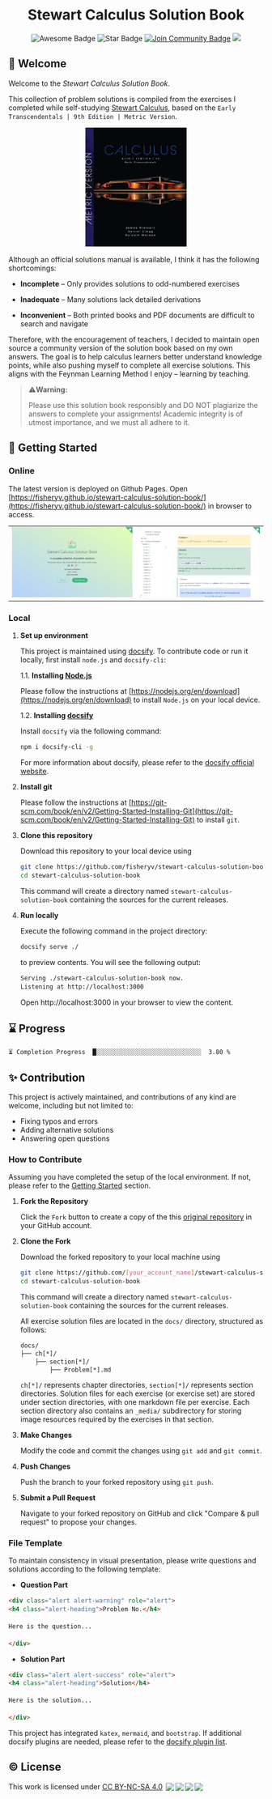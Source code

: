 <h1 id="title" align="center">Stewart Calculus Solution Book</h1>

<div align="center">
<img src="https://cdn.rawgit.com/sindresorhus/awesome/d7305f38d29fed78fa85652e3a63e154dd8e8829/media/badge.svg" alt="Awesome Badge"/>
<img src="https://img.shields.io/static/v1?label=%F0%9F%8C%9F&message=If%20Useful&style=style=flat&color=BC4E99" alt="Star Badge"/>
<a href="https://discord.gg/XTW52Kt"><img src="https://img.shields.io/discord/733027681184251937.svg?style=flat&label=Join%20Community&color=7289DA" alt="Join Community Badge"/></a>
<a href="https://x.com/fisher380912211" ><img src="https://img.shields.io/twitter/follow/fisheryv.svg?style=social" /> </a>
</div>

## 👏 Welcome

Welcome to the *Stewart Calculus Solution Book*. 

This collection of problem solutions is compiled from the exercises I completed while self-studying [Stewart Calculus](https://www.stewartcalculus.com/), based on the `Early Transcendentals | 9th Edition | Metric Version`.

<div align=center><img src="_media/cover.jpg" width=200/></div>

Although an official solutions manual is available, I think it has the following shortcomings:

- **Incomplete** – Only provides solutions to odd-numbered exercises

- **Inadequate** – Many solutions lack detailed derivations

- **Inconvenient** – Both printed books and PDF documents are difficult to search and navigate

Therefore, with the encouragement of teachers, I decided to maintain open source a community version of the solution book based on my own answers. The goal is to help calculus learners better understand knowledge points, while also pushing myself to complete all exercise solutions. This aligns with the Feynman Learning Method I enjoy – learning by teaching.

> ⚠️**Warning:** 
>
> Please use this solution book responsibly and DO NOT plagiarize the answers to complete your assignments! Academic integrity is of utmost importance, and we must all adhere to it.


<h2 id="getting-started"> 🚀 Getting Started </h2>

### Online

The latest version is deployed on Github Pages. Open [https://fisheryv.github.io/stewart-calculus-solution-book/](https://fisheryv.github.io/stewart-calculus-solution-book/) in browser to access.

<table>
<tr>
<td><img src="_media/home1.png"/></td>
<td><img src="_media/home2.png"/></td>
</tr>
</table>

### Local

1. **Set up environment**

    This project is maintained using [docsify](https://docsify.js.org/). To contribute code or run it locally, first install `node.js` and `docsify-cli`: 

    1.1. **Installing [Node.js](https://nodejs.org/)**

    Please follow the instructions at [https://nodejs.org/en/download](https://nodejs.org/en/download) to install `Node.js` on your local device.

    1.2. **Installing [docsify](https://docsify.js.org/)**

    Install `docsify` via the following command:
    ```bash
    npm i docsify-cli -g
    ```
    For more information about docsify, please refer to the [docsify official website](https://docsify.js.org/).

2. **Install git**

    Please follow the instructions at [https://git-scm.com/book/en/v2/Getting-Started-Installing-Git](https://git-scm.com/book/en/v2/Getting-Started-Installing-Git) to install `git`.

3. **Clone this repository**

    Download this repository to your local device using 
    ```bash
    git clone https://github.com/fisheryv/stewart-calculus-solution-book.git
    cd stewart-calculus-solution-book
    ```
    This command will create a directory named `stewart-calculus-solution-book` containing the sources for the current releases.

4. **Run locally**

    Execute the following command in the project directory:
    ```bash
    docsify serve ./
    ```
    to preview contents. You will see the following output:
    ```bash
    Serving ./stewart-calculus-solution-book now.
    Listening at http://localhost:3000
    ```
    Open http://localhost:3000 in your browser to view the content.

## ⌛️ Progress

```txt
⏳ Completion Progress  █░░░░░░░░░░░░░░░░░░░░░░░░░░░░░  3.80 %
```

## ✨ Contribution

This project is actively maintained, and contributions of any kind are welcome, including but not limited to:

- Fixing typos and errors
- Adding alternative solutions
- Answering open questions


### How to Contribute

Assuming you have completed the setup of the local environment. If not, please refer to the [Getting Started](#getting-started) section.

1. **Fork the Repository**

    Click the `Fork` button to create a copy of the this [original repository](https://github.com/fisheryv/stewart-calculus-solution-book.git) in your GitHub account.

2. **Clone the Fork**

    Download the forked repository to your local machine using 
    ```bash
    git clone https://github.com/[your_account_name]/stewart-calculus-solution-book.git
    cd stewart-calculus-solution-book
    ```
    This command will create a directory named `stewart-calculus-solution-book` containing the sources for the current releases.

    All exercise solution files are located in the `docs/` directory, structured as follows:
    ```
    docs/
    ├── ch[*]/
        ├── section[*]/
            ├── Problem[*].md
    ```  
    `ch[*]/` represents chapter directories, `section[*]/` represents section directories. Solution files for each exercise (or exercise set) are stored under section directories, with one markdown file per exercise. Each section directory also contains an `_media/` subdirectory for storing image resources required by the exercises in that section.

3. **Make Changes**

    Modify the code and commit the changes using `git add` and `git commit`.

4. **Push Changes**

    Push the branch to your forked repository using `git push`.

5. **Submit a Pull Request**
    
    Navigate to your forked repository on GitHub and click "Compare & pull request" to propose your changes.

### File Template

To maintain consistency in visual presentation, please write questions and solutions according to the following template:

- **Question Part**
```html
<div class="alert alert-warning" role="alert">
<h4 class="alert-heading">Problem No.</h4>

Here is the question...

</div>
```

- **Solution Part**
```html
<div class="alert alert-success" role="alert">
<h4 class="alert-heading">Solution</h4>

Here is the solution...

</div>
```

This project has integrated `katex`, `mermaid`, and `bootstrap`. If additional docsify plugins are needed, please refer to the [docsify plugin list](https://docsify.js.org/#/awesome?id=plugins).


## ©️ License

This work is licensed under [CC BY-NC-SA 4.0](https://creativecommons.org/licenses/by-nc-sa/4.0/) <img style="height:22px!important;margin-left:3px;vertical-align:text-bottom;" src="https://mirrors.creativecommons.org/presskit/icons/cc.svg?ref=chooser-v1"><img style="height:22px!important;margin-left:3px;vertical-align:text-bottom;" src="https://mirrors.creativecommons.org/presskit/icons/by.svg?ref=chooser-v1"><img style="height:22px!important;margin-left:3px;vertical-align:text-bottom;" src="https://mirrors.creativecommons.org/presskit/icons/nc.svg?ref=chooser-v1"><img style="height:22px!important;margin-left:3px;vertical-align:text-bottom;" src="https://mirrors.creativecommons.org/presskit/icons/sa.svg?ref=chooser-v1">